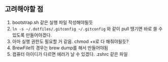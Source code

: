## 고려해야할 점

1. bootstrap.sh 같은 실행 파일 작성해야될듯
2. `ln -s ~/.dotfiles/.gitconfig ~/.gitconfig` 와 같이 pull 땡기면 바로 쓸 수 있도록 만들어야겠다.
3. 아마 실행 권한도 필요할 거 같음. chmod +x로 다 해줘야될듯?
4. BrewFile의 경우는 brew dump를 해서 만들어야됨
5. 컴퓨터 아이디가 다르면 에러가 날 수 있겠다. .zshrc 같은 파일

